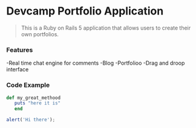 # Devcamp Portfolio Application

>This is a Ruby on Rails 5 application that allows users to create their own portfolios.

### Features
 
-Real time chat engine for comments
-Blog 
-Portfolioo
-Drag and droop interface 
   
### Code Example

```ruby
def my_great_methood
   puts "here it is"   
   end  
```

```javascript
alert('Hi there'); 
```